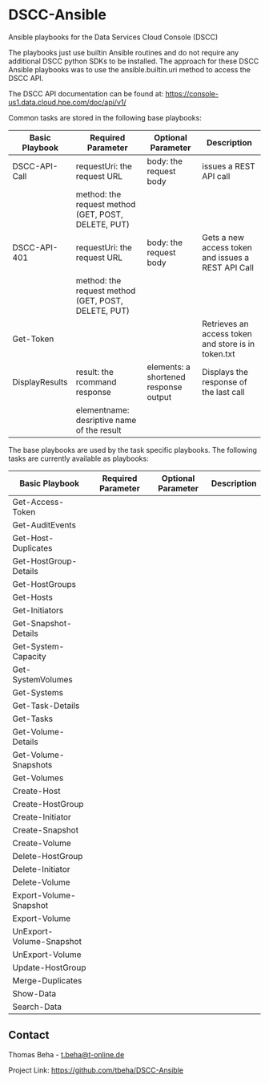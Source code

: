 # DSCC-Ansible
Ansible playbooks for the Data Services Cloud Console (DSCC)

The playbooks just use builtin Ansible routines and do not require any additional DSCC python SDKs to be installed. The approach for these DSCC Ansible playbooks was to use the ansible.builtin.uri method to access the DSCC API. 

The DSCC API documentation can be found at: https://console-us1.data.cloud.hpe.com/doc/api/v1/

Common tasks are stored in the following base playbooks:

| Basic Playbook    | Required Parameter                   | Optional Parameter       | Description           | 
|-------------------|--------------------------------------|--------------------------|-----------------------|
|DSCC-API-Call | requestUri: the request URL          | body: the request body   |issues a REST API call |
|                   | method: the request method (GET, POST, DELETE, PUT)   |       |           |
|DSCC-API-401 | requestUri: the request URL          | body: the request body   |Gets a new access token and issues a REST API Call|
|                   | method: the request method (GET, POST, DELETE, PUT)  |      |  |
|Get-Token|           |              |Retrieves an access token and store is in token.txt|
|DisplayResults| result: the rcommand response | elements: a shortened response output| Displays the response of the last call|
|  | elementname: desriptive name of the result | | |

The base playbooks are used by the task specific playbooks. The following tasks are currently available as playbooks: 

| Basic Playbook    | Required Parameter                   | Optional Parameter       | Description           | 
|-------------------|--------------------------------------|--------------------------|-----------------------|
| Get-Access-Token  |  |  |  |
| Get-AuditEvents  |  |  |  |
| Get-Host-Duplicates  |  |  |  |
| Get-HostGroup-Details  |  |  |  |
| Get-HostGroups |  |  |  |
| Get-Hosts |  |  |  |
| Get-Initiators  |  |  |  |
| Get-Snapshot-Details |  |  |  |
| Get-System-Capacity |  |  |  |
| Get-SystemVolumes |  |  |  |
| Get-Systems  |  |  |   |
| Get-Task-Details |  |  |
| Get-Tasks |  |  |  |
| Get-Volume-Details |  |  |  |
| Get-Volume-Snapshots |  |  |  |
| Get-Volumes |  |  |  |
| Create-Host |  |  |  |
| Create-HostGroup |  |  |  |
| Create-Initiator |  |  |  |
| Create-Snapshot |  |  |  |
| Create-Volume |  |  |  |
| Delete-HostGroup |  |  |  |
| Delete-Initiator |  |  |  |
| Delete-Volume |  |  |  |
| Export-Volume-Snapshot |  |  |  |
| Export-Volume |  |  |  |
| UnExport-Volume-Snapshot |  |  |  |
| UnExport-Volume |  |  |  |
| Update-HostGroup |  |  |  |
| Merge-Duplicates |  |  |  |
| Show-Data |  |  |  |
| Search-Data |  |  |  |



## Contact
Thomas Beha - t.beha@t-online.de

Project Link: https://github.com/tbeha/DSCC-Ansible 